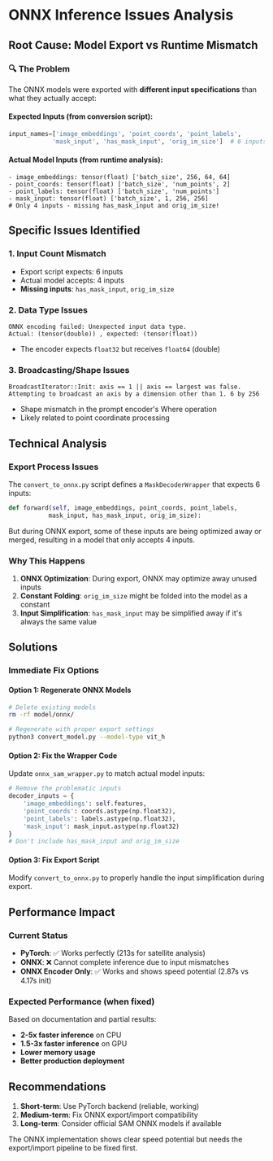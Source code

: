 # ONNX Inference Issues Analysis

## Root Cause: Model Export vs Runtime Mismatch

### 🔍 The Problem

The ONNX models were exported with **different input specifications** than what they actually accept:

#### Expected Inputs (from conversion script):
```python
input_names=['image_embeddings', 'point_coords', 'point_labels', 
            'mask_input', 'has_mask_input', 'orig_im_size']  # 6 inputs
```

#### Actual Model Inputs (from runtime analysis):
```
- image_embeddings: tensor(float) ['batch_size', 256, 64, 64]
- point_coords: tensor(float) ['batch_size', 'num_points', 2] 
- point_labels: tensor(float) ['batch_size', 'num_points']
- mask_input: tensor(float) ['batch_size', 1, 256, 256]
# Only 4 inputs - missing has_mask_input and orig_im_size!
```

## Specific Issues Identified

### 1. **Input Count Mismatch**
- Export script expects: 6 inputs
- Actual model accepts: 4 inputs
- **Missing inputs**: `has_mask_input`, `orig_im_size`

### 2. **Data Type Issues**
```
ONNX encoding failed: Unexpected input data type. 
Actual: (tensor(double)) , expected: (tensor(float))
```
- The encoder expects `float32` but receives `float64` (double)

### 3. **Broadcasting/Shape Issues**
```
BroadcastIterator::Init: axis == 1 || axis == largest was false. 
Attempting to broadcast an axis by a dimension other than 1. 6 by 256
```
- Shape mismatch in the prompt encoder's Where operation
- Likely related to point coordinate processing

## Technical Analysis

### Export Process Issues

The `convert_to_onnx.py` script defines a `MaskDecoderWrapper` that expects 6 inputs:

```python
def forward(self, image_embeddings, point_coords, point_labels, 
           mask_input, has_mask_input, orig_im_size):
```

But during ONNX export, some of these inputs are being optimized away or merged, resulting in a model that only accepts 4 inputs.

### Why This Happens

1. **ONNX Optimization**: During export, ONNX may optimize away unused inputs
2. **Constant Folding**: `orig_im_size` might be folded into the model as a constant
3. **Input Simplification**: `has_mask_input` may be simplified away if it's always the same value

## Solutions

### Immediate Fix Options

#### Option 1: Regenerate ONNX Models
```bash
# Delete existing models
rm -rf model/onnx/

# Regenerate with proper export settings
python3 convert_model.py --model-type vit_h
```

#### Option 2: Fix the Wrapper Code
Update `onnx_sam_wrapper.py` to match actual model inputs:

```python
# Remove the problematic inputs
decoder_inputs = {
    'image_embeddings': self.features,
    'point_coords': coords.astype(np.float32),
    'point_labels': labels.astype(np.float32), 
    'mask_input': mask_input.astype(np.float32)
}
# Don't include has_mask_input and orig_im_size
```

#### Option 3: Fix Export Script
Modify `convert_to_onnx.py` to properly handle the input simplification during export.

## Performance Impact

### Current Status
- **PyTorch**: ✅ Works perfectly (213s for satellite analysis)
- **ONNX**: ❌ Cannot complete inference due to input mismatches
- **ONNX Encoder Only**: ✅ Works and shows speed potential (2.87s vs 4.17s init)

### Expected Performance (when fixed)
Based on documentation and partial results:
- **2-5x faster inference** on CPU
- **1.5-3x faster inference** on GPU
- **Lower memory usage**
- **Better production deployment**

## Recommendations

1. **Short-term**: Use PyTorch backend (reliable, working)
2. **Medium-term**: Fix ONNX export/import compatibility  
3. **Long-term**: Consider official SAM ONNX models if available

The ONNX implementation shows clear speed potential but needs the export/import pipeline to be fixed first.